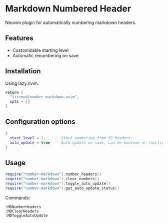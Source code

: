 # Markdown Numbered Header

Neovim plugin for automatically numbering markdown headers.

## Features

- Customizable starting level
- Automatic renumbering on save

## Installation

Using lazy.nvim:
```lua
return {
  "fireond/number-markdown.nvim",
  opts = {}
}
```

## Configuration options
```lua
{
  start_level = 2,    -- Start numbering from h2 headers
  auto_update = true  -- Auto-update on save, can be boolean or function
}
```

## Usage

```lua
require("number-markdown").number_headers()
require("number-markdown").clear_numbers()
require("number-markdown").toggle_auto_update()
require("number-markdown").get_auto_update_status()
```

Commands:
```
:MDNumberHeaders
:MDClearHeaders
:MDToggleAutoUpdate
```
